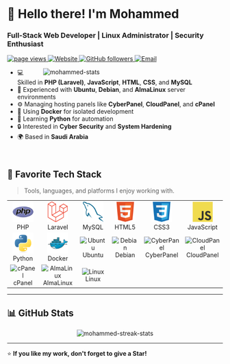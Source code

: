 <h1 align="left" id="mohammed-title">👋 Hello there! I'm Mohammed</h1>
<h3 align="left">Full-Stack Web Developer | Linux Administrator | Security Enthusiast</h3>

<p align="left">
  <a href="https://github.com/USERNAME">
    <img src="https://komarev.com/ghpvc/?username=USERNAME" alt="page views" />
  </a>
  <a href="https://YOUR-WEBSITE.com">
    <img alt="Website" src="https://img.shields.io/website?url=https%3A%2F%2FYOUR-WEBSITE.com">
  </a>
  <a href="https://github.com/USERNAME?tab=followers">
    <img alt="GitHub followers" src="https://img.shields.io/github/followers/USERNAME?style=flat&logo=github">
  </a>
  <a href="mailto:YOUR@EMAIL.com">
    <img alt="Email" src="https://img.shields.io/badge/Email-Contact-orange?logo=gmail">
  </a>
</p>

<a href="#mohammed-title">
  <img src="https://github-readme-stats.vercel.app/api?username=USERNAME&show_icons=true&theme=transparent" alt="mohammed-stats" align="right" width="420" />
</a>

- 💻 Skilled in **PHP (Laravel)**, **JavaScript**, **HTML**, **CSS**, and **MySQL**  
- 🐧 Experienced with **Ubuntu**, **Debian**, and **AlmaLinux** server environments  
- ⚙️ Managing hosting panels like **CyberPanel**, **CloudPanel**, and **cPanel**  
- 🐳 Using **Docker** for isolated development  
- 🐍 Learning **Python** for automation  
- 🔒 Interested in **Cyber Security** and **System Hardening**  
- 🌍 Based in **Saudi Arabia**  

<br>

<h2 align="left" id="mohammed-tech">🧠 Favorite Tech Stack</h2>

> Tools, languages, and platforms I enjoy working with.

<table>
  <tr>
    <td align="center" width="96">
      <img src="https://raw.githubusercontent.com/devicons/devicon/master/icons/php/php-original.svg" width="48" height="48" alt="PHP" />
      <br>PHP
    </td>
    <td align="center" width="96">
      <img src="https://raw.githubusercontent.com/devicons/devicon/master/icons/laravel/laravel-original.svg" width="48" height="48" alt="Laravel" />
      <br>Laravel
    </td>
    <td align="center" width="96">
      <img src="https://raw.githubusercontent.com/devicons/devicon/master/icons/mysql/mysql-original.svg" width="48" height="48" alt="MySQL" />
      <br>MySQL
    </td>
    <td align="center" width="96">
      <img src="https://raw.githubusercontent.com/devicons/devicon/master/icons/html5/html5-original.svg" width="48" height="48" alt="HTML5" />
      <br>HTML5
    </td>
    <td align="center" width="96">
      <img src="https://raw.githubusercontent.com/devicons/devicon/master/icons/css3/css3-original.svg" width="48" height="48" alt="CSS3" />
      <br>CSS3
    </td>
    <td align="center" width="96">
      <img src="https://raw.githubusercontent.com/devicons/devicon/master/icons/javascript/javascript-original.svg" width="48" height="48" alt="JavaScript" />
      <br>JavaScript
    </td>
  </tr>
  <tr>
    <td align="center" width="96">
      <img src="https://raw.githubusercontent.com/devicons/devicon/master/icons/python/python-original.svg" width="48" height="48" alt="Python" />
      <br>Python
    </td>
    <td align="center" width="96">
      <img src="https://raw.githubusercontent.com/devicons/devicon/master/icons/docker/docker-original.svg" width="48" height="48" alt="Docker" />
      <br>Docker
    </td>
    <td align="center" width="96">
      <img src="https://upload.wikimedia.org/wikipedia/commons/3/3a/Ubuntu_logo_Porange_RGB.svg" width="48" height="48" alt="Ubuntu" />
      <br>Ubuntu
    </td>
    <td align="center" width="96">
      <img src="https://upload.wikimedia.org/wikipedia/commons/6/6f/Debian-OpenLogo.svg" width="48" height="48" alt="Debian" />
      <br>Debian
    </td>
    <td align="center" width="96">
      <img src="https://seeklogo.com/images/C/cyberpanel-logo-964D0E8A62-seeklogo.com.png" width="48" height="48" alt="CyberPanel" />
      <br>CyberPanel
    </td>
    <td align="center" width="96">
      <img src="https://www.cloudpanel.io/images/logo.svg" width="48" height="48" alt="CloudPanel" />
      <br>CloudPanel
    </td>
  </tr>
  <tr>
    <td align="center" width="96">
      <img src="https://companieslogo.com/img/orig/CPANEL-85b1a1db.png?t=1720983983" width="70" height="48" alt="cPanel" />
      <br>cPanel
    </td>
    <td align="center" width="96">
      <img src="https://upload.wikimedia.org/wikipedia/commons/a/af/AlmaLinux_logo.svg" width="48" height="48" alt="AlmaLinux" />
      <br>AlmaLinux
    </td>
    <td align="center" width="96">
      <img src="https://upload.wikimedia.org/wikipedia/commons/3/35/Tux.svg" width="48" height="48" alt="Linux" />
      <br>Linux
    </td>
  </tr>
</table>

---

<h2 align="left">📊 GitHub Stats</h2>

<p align="center">
  <img src="https://github-readme-streak-stats.herokuapp.com/?user=USERNAME&theme=transparent" alt="mohammed-streak-stats" />
</p>

---

⭐ **If you like my work, don't forget to give a Star!**
